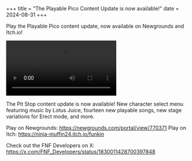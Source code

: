 +++
title = "The Playable Pico Content Update is now available!"
date = 2024-08-31
+++

Play the Playable Pico content update, now available on Newgrounds and Itch.io! 

<!-- more -->

![VIDEO](/video/2024-08-31/update-teaser-pico-playable.mp4)

The Pit Stop content update is now available! New character select menu featuring music by Lotus Juice, fourteen new playable songs, new stage variations for Erect mode, and more.

Play on Newgrounds: https://newgrounds.com/portal/view/770371
Play on Itch: https://ninja-muffin24.itch.io/funkin

Check out the FNF Developers on X: https://x.com/FNF_Developers/status/1830011428700397848
